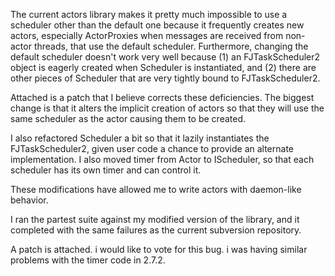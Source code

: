 The current actors library makes it pretty much impossible to use a scheduler other than the default one because it frequently creates new actors, especially ActorProxies when messages are received from non-actor threads, that use the default scheduler.  Furthermore, changing the default scheduler doesn't work very well because (1) an FJTaskScheduler2 object is eagerly created when Scheduler is instantiated, and (2) there are other pieces of Scheduler that are very tightly bound to FJTaskScheduler2.

Attached is a patch that I believe corrects these deficiencies.  The biggest change is that it alters the implicit creation of actors so that they will use the same scheduler as the actor causing them to be created.

I also refactored Scheduler a bit so that it lazily instantiates the FJTaskScheduler2, given user code a chance to provide an alternate implementation.  I also moved timer from Actor to IScheduler, so that each scheduler has its own timer and can control it.

These modifications have allowed me to write actors with daemon-like behavior.

I ran the partest suite against my modified version of the library, and it completed with the same failures as the current subversion repository.

A patch is attached. 
i would like to vote for this bug. i was having similar problems with the timer code in 2.7.2.
